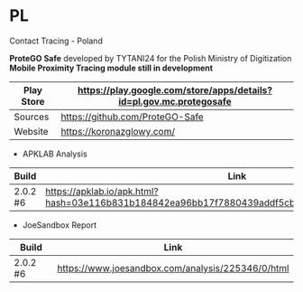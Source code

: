 # PL
Contact Tracing - Poland

**ProteGO Safe** developed by TYTANI24 for the Polish Ministry of Digitization \
**Mobile Proximity Tracing module still in development**

Play Store | https://play.google.com/store/apps/details?id=pl.gov.mc.protegosafe
-----------|--------------------------------------------------------------------
Sources | https://github.com/ProteGO-Safe
Website | https://koronazglowy.com/

- APKLAB Analysis

Build | Link
------|-----
2.0.2 #6 | https://apklab.io/apk.html?hash=03e116b831b184842ea96bb17f7880439addf5cb724da54c735b730f34eb44dc

- JoeSandbox Report

Build | Link
------|-----
2.0.2 #6 | https://www.joesandbox.com/analysis/225346/0/html
